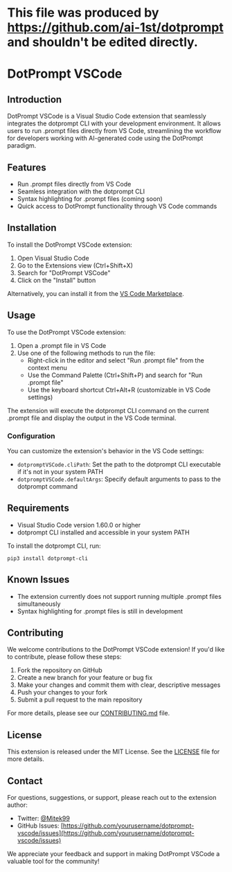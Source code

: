 # This file was produced by https://github.com/ai-1st/dotprompt and shouldn't be edited directly.

# DotPrompt VSCode

## Introduction

DotPrompt VSCode is a Visual Studio Code extension that seamlessly integrates the dotprompt CLI with your development environment. It allows users to run .prompt files directly from VS Code, streamlining the workflow for developers working with AI-generated code using the DotPrompt paradigm.

## Features

- Run .prompt files directly from VS Code
- Seamless integration with the dotprompt CLI
- Syntax highlighting for .prompt files (coming soon)
- Quick access to DotPrompt functionality through VS Code commands

## Installation

To install the DotPrompt VSCode extension:

1. Open Visual Studio Code
2. Go to the Extensions view (Ctrl+Shift+X)
3. Search for "DotPrompt VSCode"
4. Click on the "Install" button

Alternatively, you can install it from the [VS Code Marketplace](https://marketplace.visualstudio.com/items?itemName=YourPublisherName.dotprompt-vscode).

## Usage

To use the DotPrompt VSCode extension:

1. Open a .prompt file in VS Code
2. Use one of the following methods to run the file:
   - Right-click in the editor and select "Run .prompt file" from the context menu
   - Use the Command Palette (Ctrl+Shift+P) and search for "Run .prompt file"
   - Use the keyboard shortcut Ctrl+Alt+R (customizable in VS Code settings)

The extension will execute the dotprompt CLI command on the current .prompt file and display the output in the VS Code terminal.

### Configuration

You can customize the extension's behavior in the VS Code settings:

- `dotpromptVSCode.cliPath`: Set the path to the dotprompt CLI executable if it's not in your system PATH
- `dotpromptVSCode.defaultArgs`: Specify default arguments to pass to the dotprompt command

## Requirements

- Visual Studio Code version 1.60.0 or higher
- dotprompt CLI installed and accessible in your system PATH

To install the dotprompt CLI, run:

```
pip3 install dotprompt-cli
```

## Known Issues

- The extension currently does not support running multiple .prompt files simultaneously
- Syntax highlighting for .prompt files is still in development

## Contributing

We welcome contributions to the DotPrompt VSCode extension! If you'd like to contribute, please follow these steps:

1. Fork the repository on GitHub
2. Create a new branch for your feature or bug fix
3. Make your changes and commit them with clear, descriptive messages
4. Push your changes to your fork
5. Submit a pull request to the main repository

For more details, please see our [CONTRIBUTING.md](https://github.com/yourusername/dotprompt-vscode/CONTRIBUTING.md) file.

## License

This extension is released under the MIT License. See the [LICENSE](https://github.com/yourusername/dotprompt-vscode/LICENSE) file for more details.

## Contact

For questions, suggestions, or support, please reach out to the extension author:

- Twitter: [@Mitek99](https://twitter.com/Mitek99)
- GitHub Issues: [https://github.com/yourusername/dotprompt-vscode/issues](https://github.com/yourusername/dotprompt-vscode/issues)

We appreciate your feedback and support in making DotPrompt VSCode a valuable tool for the community!